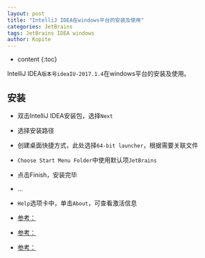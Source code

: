 ```yaml
---
layout: post
title: "IntelliJ IDEA在windows平台的安装及使用"
categories: JetBrains
tags: JetBrains IDEA windows
author: Kopite
---
```


* content
{:toc}


IntelliJ IDEA`版本号ideaIU-2017.1.4`在windows平台的安装及使用。



## 安装

* 双击IntelliJ IDEA安装包，选择`Next`
* 选择安装路径
* 创建桌面快捷方式，此处选择`64-bit launcher`，根据需要关联文件
* `Choose Start Menu Folder`中使用默认项`JetBrains`
* 点击Finish，安装完毕
* ...
* `Help`选项卡中，单击`About`，可查看激活信息

* [参考：](http://blog.csdn.net/soyuone/article/details/73863411)
* [参考：](http://idea.lanyus.com/)
* [参考：](http://blog.lanyus.com/)